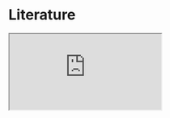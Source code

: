 # Literature

<iframe src="https://docs.google.com/spreadsheets/d/e/2PACX-1vRdODRqcBTFa-Sth0wZlNyL5v-U96h-spCtQ424-zu2ad-7dl32bC48Cq5PDHki1HGx57zetINOc9xS/pubhtml?widget=true&amp;headers=false"></iframe>
